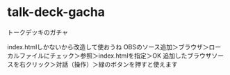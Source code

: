 # talk-deck-gacha
トークデッキのガチャ

index.htmlしかないから改造して使おうね
OBSのソース追加＞ブラウザ＞ローカルファイルにチェック＞参照＞index.htmlを指定＞OK
追加したブラウザソースを右クリック＞対話（操作）＞緑のボタンを押すと使えます
